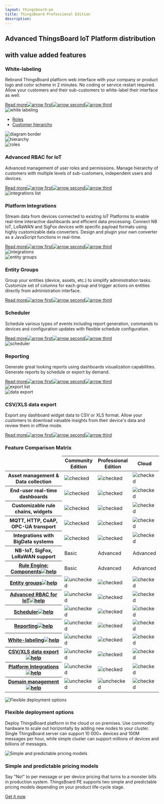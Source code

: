 ```yaml
---
layout: thingsboard-pe
title: ThingsBoard Professional Edition
description: 
---
```

<main>
    <section id="tb-customers">
        <div class="main-div">
            <a href="/industries/telecom/#tmobile" aria-hidden="true"><object data="https://img.thingsboard.io/customers/clear/t-mobile.svg"></object></a>
            <a href="https://www.bosch.com/" aria-hidden="true"><object data="https://img.thingsboard.io/customers/clear/bosch.svg"></object></a>
            <a href="https://www.prosegur.com/" aria-hidden="true"><object data="https://img.thingsboard.io/customers/clear/prosegur.svg"></object></a>
            <a href="http://www.engie.sk/en/kontakt" aria-hidden="true"><object data="https://img.thingsboard.io/customers/clear/engie.svg"></object></a>
            <a href="/industries/smart-energy/#circutor" aria-hidden="true"><object data="https://img.thingsboard.io/customers/clear/circutor.svg"></object></a>
            <a href="/industries/telecom/#tektelic" aria-hidden="true"><object data="https://img.thingsboard.io/customers/clear/tektelic.svg"></object></a>
        </div>
    </section>
    <section id="intro">
        <div class="main-div">
            <h1>Advanced ThingsBoard IoT Platform distribution</h1>
            <h2 class="sub-title clari">with value added features</h2>
        </div>
    </section>
    <section id="labeling">
        <div class="main-div">
            <div id="features-top">
                <div id="background-white-labeling">
                    <div class="main1"></div><div class="small1"></div><div class="small2"></div><div class="small3"></div>
                </div>
                <div class="block">
                    <div class="feature-des">
                    <h3 class="item-heading">White-labeling</h3>
                    <p>Rebrand ThingsBoard platform web interface with your company or product logo and color scheme in 2 minutes. No coding or service restart required. Allow your customers and their sub-customers to white-label their interface as well.</p>
                    <a class="read-more-button" href="/docs/user-guide/white-labeling/">Read more<img class="arrow first" src="/images/pe/read-more-arrow.svg" alt="arrow first"><img class="arrow second" src="/images/pe/read-more-arrow.svg" alt="arrow second"><img class="arrow third" src="/images/pe/read-more-arrow.svg" alt="arrow third"></a>
                    </div>
                    <img class="preview" src="/images/pe/white-labeling.svg" alt="white labeling">
                </div>
                <div class="block">
                    <div id="diagram" class="feature-des preview">
                        <ul>
                            <li id="menu-item-roles" class="menu-item">
                                <a href="javascript:void(0);" onClick="activatePricingSection('roles')">Roles</a>
                            </li>
                            <li id="menu-item-hierarchy" class="menu-item">
                                <a href="javascript:void(0);" onClick="activatePricingSection('hierarchy')">Customer hierarchy</a>
                            </li>
                        </ul>
                        <img class="diagram-border" src="/images/pe/diagram-border.svg" alt="diagram border">
                        <div id="hierarchy" class="diagram-content">
                            <img src="/images/pe/hierarchy.svg" alt="hierarchy">
                        </div>
                        <div id="roles" class="diagram-content">
                            <img src="/images/pe/roles.svg" alt="roles">
                        </div>
                    </div>
                    <div class="feature-des"><h3 class="item-heading">Advanced RBAC for IoT</h3>
                    <p>Advanced management of user roles and permissions. Manage hierarchy of customers with multiple levels of sub-customers, independent users and devices.</p>
                    <a class="read-more-button" href="/docs/user-guide/rbac/">Read more<img class="arrow first" src="/images/pe/read-more-arrow.svg" alt="arrow first"><img class="arrow second" src="/images/pe/read-more-arrow.svg" alt="arrow second"><img class="arrow third" src="/images/pe/read-more-arrow.svg" alt="arrow third"></a>
                    </div>
                </div>
            </div>
        </div>
    </section>
    <section id="integration">
        <div class="main-div">
            <div id="features-top-2">
                <div id="lists-first" >
                    <img class="integrations-list" src="/images/pe/integrations-list.svg" alt="integrations list">
                </div>
                <div id="background-platform-integrations" >
                    <div class="main2"></div><div class="small4"></div><div class="small5"></div>
                </div>
                <div class="block dark">
                    <div class="feature-des"><h3 class="item-heading ">Platform Integrations</h3>
                    <p>Stream data from devices connected to existing IoT Platforms to enable real-time interactive dashboards and efficient data processing. Connect NB IoT, LoRaWAN and SigFox devices with specific payload formats using highly customizable data converters. Design and plugin your own converter as a JavaScript functions in real-time.</p>
                    <a class="read-more-button" href="/docs/user-guide/integrations/">Read more<img class="arrow first" src="/images/pe/read-more-arrow.svg" alt="arrow first"><img class="arrow second" src="/images/pe/read-more-arrow.svg" alt="arrow second"><img class="arrow third" src="/images/pe/read-more-arrow.svg" alt="arrow third"></a>
                    </div>
                    <img class="preview" src="/images/pe/integrations.svg" alt="integrations">
                </div>
                <div class="block">
                    <img class="preview" src="/images/pe/entity-groups.svg" alt="entity groups">
                    <div class="feature-des"><h3 class="item-heading">Entity Groups</h3>
                    <p>Group your entities (device, assets, etc.) to simplify administration tasks. Customize set of columns for each group and trigger actions on entities directly from administration interface.</p>
                    <a class="read-more-button" href="/docs/user-guide/groups/">Read more<img class="arrow first" src="/images/pe/read-more-arrow.svg" alt="arrow first"><img class="arrow second" src="/images/pe/read-more-arrow.svg" alt="arrow second"><img class="arrow third" src="/images/pe/read-more-arrow.svg" alt="arrow third"></a>
                    </div>
                </div>
            </div>
        </div>
    </section>
    <section id="scheduler">
        <div class="main-div">
            <div id="features-top-3">
                <div id="background-scheduler" >
                    <div class="main3"></div><div class="small6"></div><div class="small7"></div><div class="small8"></div>
                </div>
                <div class="block double">
                    <div class="left-textblock feature-des"><h3 class="item-heading">Scheduler</h3>
                    <p>Schedule various types of events including report generation, commands to devices and configuration updates with flexible schedule configuration.</p>
                    <a class="read-more-button" href="/docs/user-guide/scheduler/">Read more<img class="arrow first" src="/images/pe/read-more-arrow.svg" alt="arrow first"><img class="arrow second" src="/images/pe/read-more-arrow.svg" alt="arrow second"><img class="arrow third" src="/images/pe/read-more-arrow.svg" alt="arrow third"></a>
                    </div>
                    <img class="preview" src="/images/pe/scheduler.svg" alt="scheduler">
                    <div class="right-textblock feature-des"><h3 class="item-heading">Reporting</h3>
                    <p>Generate great looking reports using dashboards visualization capabilities. Generate reports by schedule or export by demand.</p>
                    <a class="read-more-button" href="/docs/user-guide/reporting/">Read more<img class="arrow first" src="/images/pe/read-more-arrow.svg" alt="arrow first"><img class="arrow second" src="/images/pe/read-more-arrow.svg" alt="arrow second"><img class="arrow third" src="/images/pe/read-more-arrow.svg" alt="arrow third"></a>
                    </div>
                </div>
            </div>
        </div>
    </section>
    <section id="export">
        <div class="main-div">
            <div id="features-top-4">
                <div id="lists-second" >
                    <img class="export-list" src="/images/pe/export-list.svg" alt="export list">
                </div>
                <div id="background-data-export" >
                    <div class="bottom"></div><div class="small9"></div>
                </div>
                <div class="block end">
                    <img class="preview" src="/images/pe/data-export.svg" alt="data export">
                    <div class="feature-des"><h3 class="item-heading">CSV/XLS data export</h3>
                    <p>Export any dashboard widget data to CSV or XLS format. Allow your customers to download valuable insights from their device's data and review them in offline mode.</p>
                    <a class="read-more-button" href="/docs/user-guide/csv-xls-data-export/">Read more<img class="arrow first" src="/images/pe/read-more-arrow.svg" alt="arrow first"><img class="arrow second" src="/images/pe/read-more-arrow.svg" alt="arrow second"><img class="arrow third" src="/images/pe/read-more-arrow.svg" alt="arrow third"></a>
                    </div>
                </div>
            </div>
        </div>
    </section>
    <section id="matrix">
        <div class="main-div">
        <div id="backg-matrix">
        <div class="community"><div class="coln"><div class="head"></div></div></div>
        <div class="prof"><div class="coln"><div class="head"></div></div></div>
        <div class="cloud"><div class="coln"><div class="head"></div></div></div>
        </div>
        <h3>Feature Comparison Matrix</h3>
        <table>
                <thead>
                    <tr>
                        <td></td>
                        <th>Community<br>Edition</th>
                        <th>Professional<br>Edition</th>
                        <th>Cloud</th>
                    </tr>
                </thead>
                <tbody>
                    <tr>
                        <th>Asset management & Data collection</th>
                        <td><img src="/images/pe/checked.svg" alt="checked"></td>
                        <td><img src="/images/pe/checked.svg" alt="checked"></td>
                        <td><img src="/images/pe/checked.svg" alt="checked"></td>
                    </tr>
                    <tr>
                        <th>End-user real-time dashboards</th>
                        <td><img src="/images/pe/checked.svg" alt="checked"></td>
                        <td><img src="/images/pe/checked.svg" alt="checked"></td>
                        <td><img src="/images/pe/checked.svg" alt="checked"></td>
                    </tr>
                    <tr>
                        <th>Customizable rule chains, widgets</th>
                        <td><img src="/images/pe/checked.svg" alt="checked"></td>
                        <td><img src="/images/pe/checked.svg" alt="checked"></td>
                        <td><img src="/images/pe/checked.svg" alt="checked"></td>
                    </tr>
                    <tr>
                        <th>MQTT, HTTP, CoAP, OPC-UA transport</th>
                        <td><img src="/images/pe/checked.svg" alt="checked"></td>
                        <td><img src="/images/pe/checked.svg" alt="checked"></td>
                        <td><img src="/images/pe/checked.svg" alt="checked"></td>
                    </tr>
                    <tr>
                        <th>Integrations with BigData systems</th>
                        <td><img src="/images/pe/checked.svg" alt="checked"></td>
                        <td><img src="/images/pe/checked.svg" alt="checked"></td>
                        <td><img src="/images/pe/checked.svg" alt="checked"></td>
                    </tr>
                    <tr>
                        <th>NB-IoT, SigFox, LoRaWAN support</th>
                        <td>Basic</td>
                        <td>Advanced</td>
                        <td>Advanced</td>
                    </tr>
                    <tr>
                        <th><a href="/docs/user-guide/rule-engine-2-0/overview/">Rule Engine: Components<img src="/images/pe/help-black18.svg" alt="help"></a></th>
                        <td>Basic</td>
                        <td>Advanced</td>
                        <td>Advanced</td>
                    </tr>
                    <tr>
                        <th><a href="/docs/user-guide/groups/">Entity groups<img src="/images/pe/help-black18.svg" alt="help"></a></th>
                        <td><img src="/images/pe/unchecked.svg" alt="unchecked"></td>
                        <td><img src="/images/pe/checked.svg" alt="checked"></td>
                        <td><img src="/images/pe/checked.svg" alt="checked"></td>
                    </tr>
                    <tr>
                        <th><a href="/docs/user-guide/rbac/">Advanced RBAC for IoT<img src="/images/pe/help-black18.svg" alt="help"></a></th>
                        <td><img src="/images/pe/unchecked.svg" alt="unchecked"></td>
                        <td><img src="/images/pe/checked.svg" alt="checked"></td>
                        <td><img src="/images/pe/checked.svg" alt="checked"></td>
                    </tr>
                    <tr>
                        <th><a href="/docs/user-guide/scheduler/">Scheduler<img src="/images/pe/help-black18.svg" alt="help"></a></th>
                        <td><img src="/images/pe/unchecked.svg" alt="unchecked"></td>
                        <td><img src="/images/pe/checked.svg" alt="checked"></td>
                        <td><img src="/images/pe/checked.svg" alt="checked"></td>
                    </tr>
                    <tr>
                        <th><a href="/docs/user-guide/reporting/">Reporting<img src="/images/pe/help-black18.svg" alt="help"></a></th>
                        <td><img src="/images/pe/unchecked.svg" alt="unchecked"></td>
                        <td><img src="/images/pe/checked.svg" alt="checked"></td>
                        <td><img src="/images/pe/checked.svg" alt="checked"></td>
                    </tr>
                    <tr>
                        <th><a href="/docs/user-guide/white-labeling/">White-labeling<img src="/images/pe/help-black18.svg" alt="help"></a></th>
                        <td><img src="/images/pe/unchecked.svg" alt="unchecked"></td>
                        <td><img src="/images/pe/checked.svg" alt="checked"></td>
                        <td><img src="/images/pe/checked.svg" alt="checked"></td>
                    </tr>
                    <tr>
                        <th><a href="/docs/user-guide/csv-xls-data-export/">CSV/XLS data export<img src="/images/pe/help-black18.svg" alt="help"></a></th>
                        <td><img src="/images/pe/unchecked.svg" alt="unchecked"></td>
                        <td><img src="/images/pe/checked.svg" alt="checked"></td>
                        <td><img src="/images/pe/checked.svg" alt="checked"></td>
                    </tr>
                    <tr>
                        <th><a href="/docs/user-guide/integrations/">Platform Integrations<img src="/images/pe/help-black18.svg" alt="help"></a></th>
                        <td><img src="/images/pe/unchecked.svg" alt="unchecked"></td>
                        <td><img src="/images/pe/checked.svg" alt="checked"></td>
                        <td><img src="/images/pe/checked.svg" alt="checked"></td>
                    </tr>
                    <tr>
                        <th><a href="/products/paas/domains/">Domain management<img src="/images/pe/help-black18.svg" alt="help"></a></th>
                        <td><img src="/images/pe/unchecked.svg" alt="unchecked"></td>
                        <td><img src="/images/pe/unchecked.svg" alt="unchecked"></td>
                        <td><img src="/images/pe/checked.svg" alt="checked"></td>
                    </tr>
                </tbody>
        </table>
        </div>
    </section>
    <section id="features">
        <div class="main-div">
            <div class="item">
                <img src="/images/pe/cloud-premises.svg" alt="Flexible deployment options">
                <h3 class="item-heading">Flexible deployment options</h3>
                <p>Deploy ThingsBoard platform in the cloud or on premises. Use commodity hardware to scale out horizontally by adding new nodes to your cluster. Single ThingsBoard server can support 10 000+ devices and 100M messages per hour, while simple cluster can support millions of devices and billions of messages.</p>
            </div>
            <div class="divider"></div>
            <div class="item">
                <img src="/images/pe/pricing-models.svg" alt="Simple and predictable pricing models">
                <h3 class="item-heading">Simple and predictable pricing models</h3>
                <p>Say "No!" to per message or per device pricing that turns to a monster bills in production system. ThingsBoard PE supports two simple and predictable pricing models depending on your product life-cycle stage.</p>
            </div>
        </div>
    </section>
    <section id="bottom">
        <div class="main-div">
            <a id="Products_PE_GetItNow" href="/pricing/" class="try-pe gtm_button">Get it now</a>
        </div>
    </section>
</main>

<script>
	inViewportDefer(function() {
		$("#install-cards main").inViewport(function(px){
			if(px >= 80) {
				$(this).addClass("animated zoomIn");
				return true;
			}
		});
	});

	jqueryDefer(function () {
		activatePricingSection('roles')
	})

	function activatePricingSection(sectionId) {
		$("li.menu-item").removeClass("active");
		$("li.menu-item#menu-item-"+sectionId).addClass("active");
		$("div.diagram-content").css("display", "none");
		$("div.diagram-content#"+sectionId).css("display", "block");
	}
</script>
